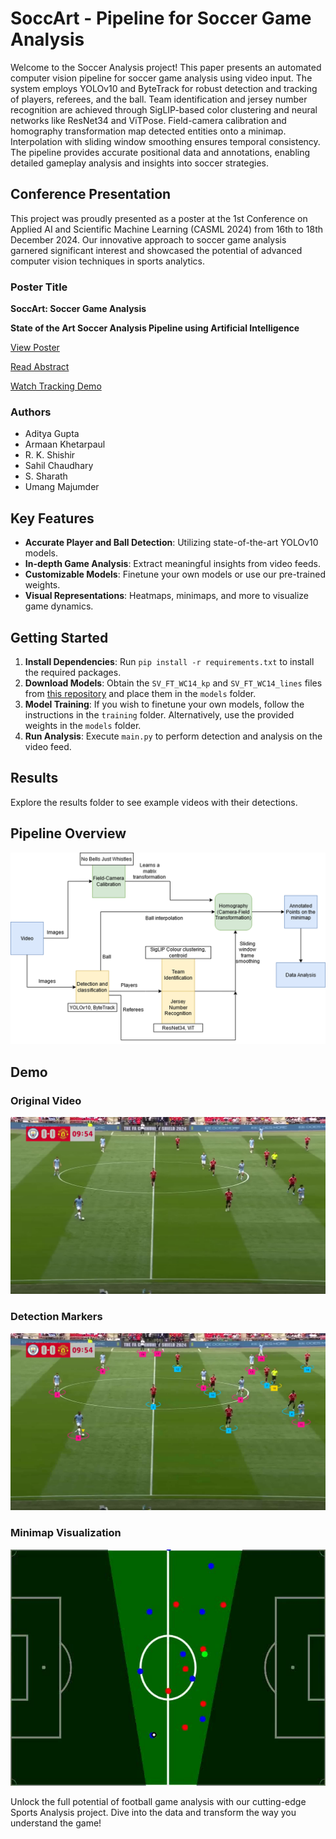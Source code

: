 # SoccArt - Pipeline for Soccer Game Analysis

Welcome to the Soccer Analysis project! This paper presents an automated computer vision pipeline for soccer game analysis using video input. The system employs YOLOv10 and ByteTrack for robust detection and tracking of players, referees, and the ball. Team identification and jersey number recognition are achieved through SigLIP-based color clustering and neural networks like ResNet34 and ViTPose. Field-camera calibration and homography transformation map detected entities onto a minimap. Interpolation with sliding window smoothing ensures temporal consistency. The pipeline provides accurate positional data and annotations, enabling detailed gameplay analysis and insights into soccer strategies.

## Conference Presentation
This project was proudly presented as a poster at the 1st Conference on Applied AI and Scientific Machine Learning (CASML 2024) from 16th to 18th December 2024. Our innovative approach to soccer game analysis garnered significant interest and showcased the potential of advanced computer vision techniques in sports analytics.
### Poster Title
**SoccArt: Soccer Game Analysis**

**State of the Art Soccer Analysis Pipeline using Artificial Intelligence**

[View Poster](docs/CASML_Poster_Soccer_Game_Analysis.pdf)

[Read Abstract](docs/CASML_Abstract_Soccer_Game_Analysis.pdf)

[Watch Tracking Demo](https://youtu.be/RK7scSvPiHY)

### Authors
- Aditya Gupta
- Armaan Khetarpaul
- R. K. Shishir
- Sahil Chaudhary
- S. Sharath
- Umang Majumder

## Key Features
- **Accurate Player and Ball Detection**: Utilizing state-of-the-art YOLOv10 models.
- **In-depth Game Analysis**: Extract meaningful insights from video feeds.
- **Customizable Models**: Finetune your own models or use our pre-trained weights.
- **Visual Representations**: Heatmaps, minimaps, and more to visualize game dynamics.

## Getting Started
1. **Install Dependencies**: Run `pip install -r requirements.txt` to install the required packages.
2. **Download Models**: Obtain the `SV_FT_WC14_kp` and `SV_FT_WC14_lines` files from [this repository](https://github.com/mguti97/No-Bells-Just-Whistles) and place them in the `models` folder.
3. **Model Training**: If you wish to finetune your own models, follow the instructions in the `training` folder. Alternatively, use the provided weights in the `models` folder.
4. **Run Analysis**: Execute `main.py` to perform detection and analysis on the video feed.

## Results
Explore the results folder to see example videos with their detections.

## Pipeline Overview
![Pipeline](figures/arch.png)

## Demo

### Original Video
![Original](figures/original.jpg)

### Detection Markers
![Detection Markers](figures/marked.jpg)

### Minimap Visualization
![Minimap](figures/minimap.jpg)

Unlock the full potential of football game analysis with our cutting-edge Sports Analysis project. Dive into the data and transform the way you understand the game!
